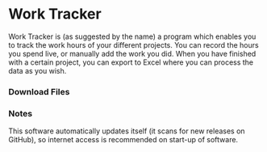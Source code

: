 # Work Tracker

Work Tracker is (as suggested by the name) a program which enables you to track the work hours of your different projects.
You can record the hours you spend live, or manually add the work you did. When you have finished with a certain project, you can export to Excel where you can process the data as you wish.
<h3>Download Files</h3>

<h3>Notes</h3>
This software automatically updates itself (it scans for new releases on GitHub), so internet access is recommended on start-up of software.
